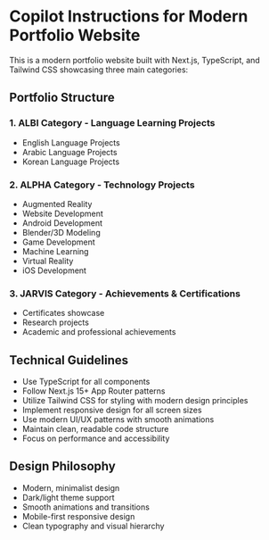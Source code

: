 # Copilot Instructions for Modern Portfolio Website

<!-- Use this file to provide workspace-specific custom instructions to Copilot. For more details, visit https://code.visualstudio.com/docs/copilot/copilot-customization#_use-a-githubcopilotinstructionsmd-file -->

This is a modern portfolio website built with Next.js, TypeScript, and Tailwind CSS showcasing three main categories:

## Portfolio Structure

### 1. ALBI Category - Language Learning Projects

- English Language Projects
- Arabic Language Projects
- Korean Language Projects

### 2. ALPHA Category - Technology Projects

- Augmented Reality
- Website Development
- Android Development
- Blender/3D Modeling
- Game Development
- Machine Learning
- Virtual Reality
- iOS Development

### 3. JARVIS Category - Achievements & Certifications

- Certificates showcase
- Research projects
- Academic and professional achievements

## Technical Guidelines

- Use TypeScript for all components
- Follow Next.js 15+ App Router patterns
- Utilize Tailwind CSS for styling with modern design principles
- Implement responsive design for all screen sizes
- Use modern UI/UX patterns with smooth animations
- Maintain clean, readable code structure
- Focus on performance and accessibility

## Design Philosophy

- Modern, minimalist design
- Dark/light theme support
- Smooth animations and transitions
- Mobile-first responsive design
- Clean typography and visual hierarchy
